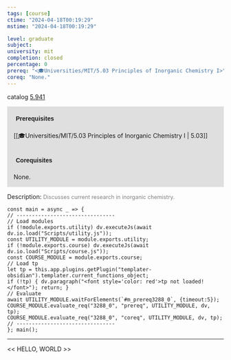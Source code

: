 ```yaml
---
tags: [course]
ctime: "2024-04-18T00:19:29"
mstime: "2024-04-18T00:19:29"

level: graduate
subject: 
university: mit
completion: closed
percentage: 0
prereq: "<🎓Universities/MIT/5.03 Principles of Inorganic Chemistry I>"
coreq: "None."
---
```


catalog [5.941](http://student.mit.edu/catalog/m5b.html#5.941)

<span style="display: block; padding: 15px; background-color: rgb(100, 100, 100, 0.2);"><font id="m_prereq3288_0" style="display: block; font-family: Arial, sans-serif; font-weight: bold; padding: 5px">Prerequisites</font><br><span id="prereq3288_0">[[🎓Universities/MIT/5.03 Principles of Inorganic Chemistry I | 5.03]]</span></span>
<span style="display: block; padding: 15px; background-color: rgb(100, 100, 100, 0.2);"><font id="m_coreq3288_0" style="display: block; font-family: Arial, sans-serif; font-weight: bold; padding: 5px">Corequisites</font><br><span id="coreq3288_0">None.</span></span>

<font style="">Description:</font>
<font style="color: grey; font-size: 0.8rem;">Discusses current research in inorganic chemistry.</font>

```dataviewjs
const main = async _ => {
// --------------------------------
// Load modules
if (!module.exports.utility) dv.executeJs(await dv.io.load("Scripts/utility.js"));
const UTILITY_MODULE = module.exports.utility;
if (!module.exports.course) dv.executeJs(await dv.io.load("Scripts/course.js"));
const COURSE_MODULE = module.exports.course;
// Load tp
let tp = this.app.plugins.getPlugin("templater-obsidian").templater.current_functions_object;
if (!tp) { dv.paragraph("<font style='color: red'>tp not loaded!</font>"); return; }
// Evaluate
await UTILITY_MODULE.waitForElements(`#m_prereq3288_0`, {timeout:5});
COURSE_MODULE.evaluate_req("3288_0", "prereq", UTILITY_MODULE, dv, tp);
COURSE_MODULE.evaluate_req("3288_0", "coreq", UTILITY_MODULE, dv, tp);
// --------------------------------
}; main();
```

---

<< HELLO, WORLD >>
